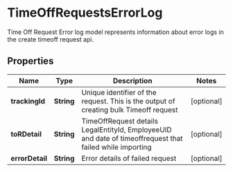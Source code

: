 

# TimeOffRequestsErrorLog

Time Off Request Error log model represents information about error logs in the create timeoff request api.

## Properties

| Name | Type | Description | Notes |
|------------ | ------------- | ------------- | -------------|
|**trackingId** | **String** | Unique identifier of the request. This is the output of creating bulk Timeoff request |  [optional] |
|**toRDetail** | **String** | TimeOffRequest details LegalEntityId, EmployeeUID and date of timeoffrequest that failed while importing |  [optional] |
|**errorDetail** | **String** | Error details of failed request |  [optional] |



